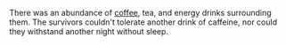 There was an abundance of [coffee](coffee/caffeine-amount.md), tea, and energy drinks surrounding them. The survivors couldn't tolerate another drink of caffeine, nor could they withstand another night without sleep.